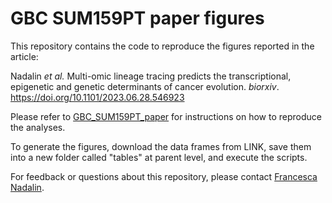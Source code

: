 # GBC SUM159PT paper figures

This repository contains the code to reproduce the figures reported in the article:

Nadalin *et al.* Multi-omic lineage tracing predicts the transcriptional, epigenetic and genetic determinants of cancer evolution. *biorxiv*. https://doi.org/10.1101/2023.06.28.546923

Please refer to [GBC\_SUM159PT_paper](https://github.com/fnadalin/GBC_SUM159PT_paper) for instructions on how to reproduce the analyses.

To generate the figures, download the data frames from LINK, save them into a new folder called "tables" at parent level, and execute the scripts.

For feedback or questions about this repository, please contact [Francesca Nadalin](mailto:francesca@ebi.ac.uk). 
